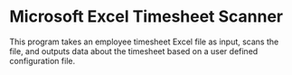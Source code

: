 Microsoft Excel Timesheet Scanner
==============

This program takes an employee timesheet Excel file as input, scans the file, and outputs data about the timesheet based on a user defined configuration file. 

 


